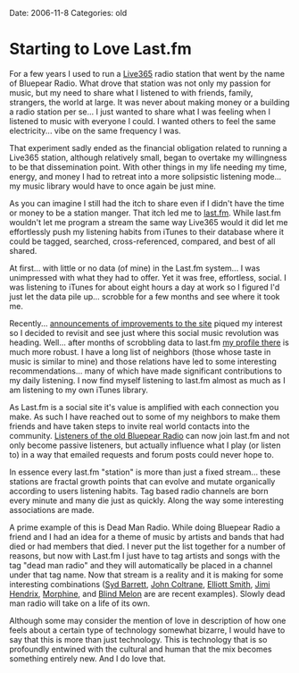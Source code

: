 Date: 2006-11-8
Categories: old

# Starting to Love Last.fm

For a few years I used to run a <a href="http://www.live365.com/">Live365</a> radio station that went by the name of Bluepear Radio.  What drove that station was not only my passion for music, but my need to share what I listened to with friends, family, strangers, the world at large.   It was never about making money or a building a radio station per se... I just wanted to share what I was feeling when I listened to music with everyone I could.  I wanted others to feel the same electricity... vibe on the same frequency I was.

That experiment sadly ended as the financial obligation related to running a Live365 station, although relatively small, began to overtake my willingness to be that dissemination point.  With other things in my life needing my time, energy, and money I had to retreat into a more solipsistic listening mode... my music library would have to once again be just mine.

As you can imagine I still had the itch to share even if I didn't have the time or money to be a station manger.  That itch led me to <a href="http://last.fm">last.fm</a>.  While last.fm wouldn't let me program a stream the same way Live365 would it did let me effortlessly push my listening habits from iTunes to their database where it could be tagged, searched, cross-referenced, compared, and best of all shared.

At first... with little or no data (of mine) in the Last.fm system... I was unimpressed with what they had to offer.  Yet it was free, effortless, social.  I was listening to iTunes for about eight hours a day at work so I figured I'd just let the data pile up... scrobble for a few months and see where it took me.

Recently... <a href="http://www.last.fm/group/Last.fm+News/journal/2006/10/31/257005">announcements of improvements to the site</a> piqued my interest so I decided to revisit and see just where this social music revolution was heading. Well... after months of scrobbling data to last.fm <a href="http://www.bluepear.org/main/index.php/archives/25">my profile there</a> is much more robust.  I have a long list of neighbors (those whose taste in music is similar to mine) and those relations have led to some interesting recommendations... many of which have made significant contributions to my daily listening.  I now find myself listening to last.fm almost as much as  I am listening to my own iTunes library.

As Last.fm is a social site it's value is amplified with each connection you make.  As such I have reached out to some of my neighbors to make them friends and have taken steps to invite real world contacts into the community.  <a href="http://www.bluepear.org/main/index.php/archives/25">Listeners of the old Bluepear Radio</a> can now join last.fm and not only become passive listeners, but actually influence what I play (or listen to) in a way that emailed requests and forum posts could never hope to.

In essence every last.fm "station" is more than just a fixed stream... these stations are fractal growth points that can evolve and mutate organically according to users listening habits.  Tag based radio channels are born every minute and many die just as quickly.  Along the way some interesting associations are made.

A prime example of this is Dead Man Radio.  While doing Bluepear Radio a friend and I had an idea for a theme of music by artists and bands that had died or had members that died.  I never put the list together for a number of reasons, but now with Last.fm I just have to tag artists and songs with the tag "dead man radio" and they will automatically be placed in a channel under that tag name.  Now that stream is a reality and it is making for some interesting combinations (<a href="http://www.last.fm/music/Syd+Barrett">Syd Barrett</a>, <a href="http://www.last.fm/music/John+Coltrane">John Coltrane</a>, <a href="http://www.last.fm/music/Elliott+Smith">Elliott Smith</a>, <a href="http://www.last.fm/music/Jimi+Hendrix">Jimi Hendrix</a>, <a href="http://www.last.fm/music/Morphine">Morphine</a>, and <a href="http://www.last.fm/music/Blind+Melon">Blind Melon</a> are are recent examples). Slowly dead man radio will take on a life of its own.

Although some may consider the mention of love in description of how one feels about a certain type of technology somewhat bizarre, I would have to say that this is more than just technology.  This is technology that is so profoundly entwined with the cultural and human that the mix becomes something entirely new.  And I do love that.

